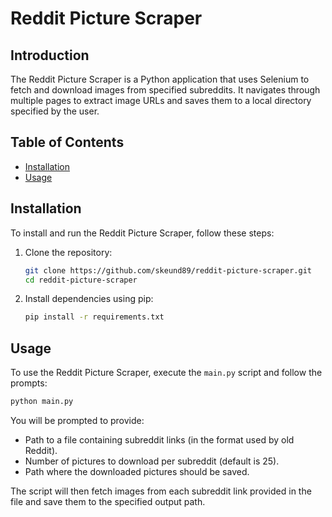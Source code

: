 # Reddit Picture Scraper

## Introduction

The Reddit Picture Scraper is a Python application that uses Selenium to fetch and download images from specified subreddits. It navigates through multiple pages to extract image URLs and saves them to a local directory specified by the user.

## Table of Contents

- [Installation](#installation)
- [Usage](#usage)

## Installation

To install and run the Reddit Picture Scraper, follow these steps:

1. Clone the repository:

   ```bash
   git clone https://github.com/skeund89/reddit-picture-scraper.git
   cd reddit-picture-scraper
   ```

2. Install dependencies using pip:

   ```bash
   pip install -r requirements.txt
   ```

## Usage

To use the Reddit Picture Scraper, execute the `main.py` script and follow the prompts:

```bash
python main.py
```

You will be prompted to provide:
- Path to a file containing subreddit links (in the format used by old Reddit).
- Number of pictures to download per subreddit (default is 25).
- Path where the downloaded pictures should be saved.

The script will then fetch images from each subreddit link provided in the file and save them to the specified output path.

